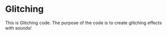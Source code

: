 # Glitching
This is Glitching code. The purpose of the code is to create glitching effects with sounds!
